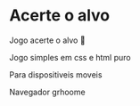 # Acerte o alvo
Jogo acerte o alvo 🎯

Jogo simples em css e html puro 

Para dispositiveis moveis 

Navegador grhoome 
